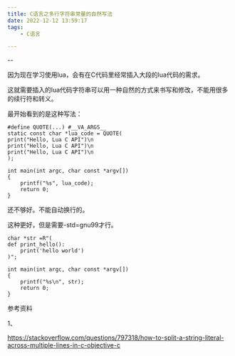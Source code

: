 ```yaml
---
title: C语言之多行字符串常量的自然写法
date: 2022-12-12 13:59:17
tags:
	- C语言

---
```


--

因为现在学习使用lua，会有在C代码里经常插入大段的lua代码的需求。

这就需要插入的lua代码字符串可以用一种自然的方式来书写和修改，不能用很多的续行符和转义。

最开始看到的是这种写法：

```
#define QUOTE(...) #__VA_ARGS__
static const char *lua_code = QUOTE(
print("Hello, Lua C API")\n
print("Hello, Lua C API")\n
print("Hello, Lua C API")\n
);

int main(int argc, char const *argv[])
{
    printf("%s", lua_code);
    return 0;
}
```

还不够好。不能自动换行的。

这种更好，但是需要-std=gnu99才行。

```
char *str =R"(
def print_hello():
    print('hello world')
)";

int main(int argc, char const *argv[])
{
    printf("%s\n", str);
    return 0;
}
```



参考资料

1、

https://stackoverflow.com/questions/797318/how-to-split-a-string-literal-across-multiple-lines-in-c-objective-c

